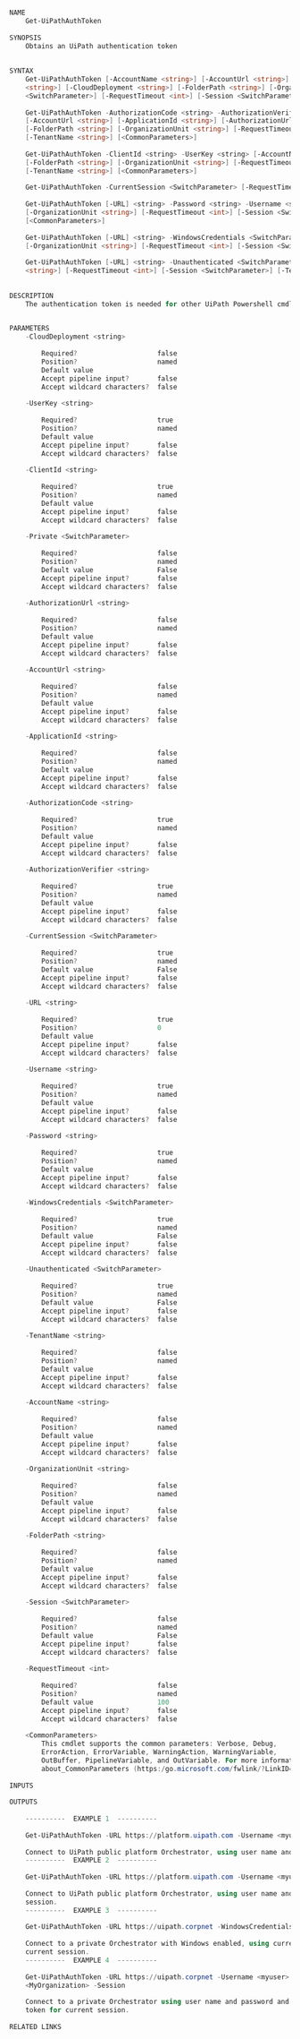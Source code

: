 ﻿```PowerShell

NAME
    Get-UiPathAuthToken
    
SYNOPSIS
    Obtains an UiPath authentication token
    
    
SYNTAX
    Get-UiPathAuthToken [-AccountName <string>] [-AccountUrl <string>] [-ApplicationId <string>] [-AuthorizationUrl 
    <string>] [-CloudDeployment <string>] [-FolderPath <string>] [-OrganizationUnit <string>] [-Private 
    <SwitchParameter>] [-RequestTimeout <int>] [-Session <SwitchParameter>] [-TenantName <string>] [<CommonParameters>]
    
    Get-UiPathAuthToken -AuthorizationCode <string> -AuthorizationVerifier <string> [-AccountName <string>] 
    [-AccountUrl <string>] [-ApplicationId <string>] [-AuthorizationUrl <string>] [-CloudDeployment <string>] 
    [-FolderPath <string>] [-OrganizationUnit <string>] [-RequestTimeout <int>] [-Session <SwitchParameter>] 
    [-TenantName <string>] [<CommonParameters>]
    
    Get-UiPathAuthToken -ClientId <string> -UserKey <string> [-AccountName <string>] [-CloudDeployment <string>] 
    [-FolderPath <string>] [-OrganizationUnit <string>] [-RequestTimeout <int>] [-Session <SwitchParameter>] 
    [-TenantName <string>] [<CommonParameters>]
    
    Get-UiPathAuthToken -CurrentSession <SwitchParameter> [-RequestTimeout <int>] [<CommonParameters>]
    
    Get-UiPathAuthToken [-URL] <string> -Password <string> -Username <string> [-FolderPath <string>] 
    [-OrganizationUnit <string>] [-RequestTimeout <int>] [-Session <SwitchParameter>] [-TenantName <string>] 
    [<CommonParameters>]
    
    Get-UiPathAuthToken [-URL] <string> -WindowsCredentials <SwitchParameter> [-FolderPath <string>] 
    [-OrganizationUnit <string>] [-RequestTimeout <int>] [-Session <SwitchParameter>] [<CommonParameters>]
    
    Get-UiPathAuthToken [-URL] <string> -Unauthenticated <SwitchParameter> [-FolderPath <string>] [-OrganizationUnit 
    <string>] [-RequestTimeout <int>] [-Session <SwitchParameter>] [-TenantName <string>] [<CommonParameters>]
    
    
DESCRIPTION
    The authentication token is needed for other UiPath Powershell cmdlets.
    

PARAMETERS
    -CloudDeployment <string>
        
        Required?                    false
        Position?                    named
        Default value                
        Accept pipeline input?       false
        Accept wildcard characters?  false
        
    -UserKey <string>
        
        Required?                    true
        Position?                    named
        Default value                
        Accept pipeline input?       false
        Accept wildcard characters?  false
        
    -ClientId <string>
        
        Required?                    true
        Position?                    named
        Default value                
        Accept pipeline input?       false
        Accept wildcard characters?  false
        
    -Private <SwitchParameter>
        
        Required?                    false
        Position?                    named
        Default value                False
        Accept pipeline input?       false
        Accept wildcard characters?  false
        
    -AuthorizationUrl <string>
        
        Required?                    false
        Position?                    named
        Default value                
        Accept pipeline input?       false
        Accept wildcard characters?  false
        
    -AccountUrl <string>
        
        Required?                    false
        Position?                    named
        Default value                
        Accept pipeline input?       false
        Accept wildcard characters?  false
        
    -ApplicationId <string>
        
        Required?                    false
        Position?                    named
        Default value                
        Accept pipeline input?       false
        Accept wildcard characters?  false
        
    -AuthorizationCode <string>
        
        Required?                    true
        Position?                    named
        Default value                
        Accept pipeline input?       false
        Accept wildcard characters?  false
        
    -AuthorizationVerifier <string>
        
        Required?                    true
        Position?                    named
        Default value                
        Accept pipeline input?       false
        Accept wildcard characters?  false
        
    -CurrentSession <SwitchParameter>
        
        Required?                    true
        Position?                    named
        Default value                False
        Accept pipeline input?       false
        Accept wildcard characters?  false
        
    -URL <string>
        
        Required?                    true
        Position?                    0
        Default value                
        Accept pipeline input?       false
        Accept wildcard characters?  false
        
    -Username <string>
        
        Required?                    true
        Position?                    named
        Default value                
        Accept pipeline input?       false
        Accept wildcard characters?  false
        
    -Password <string>
        
        Required?                    true
        Position?                    named
        Default value                
        Accept pipeline input?       false
        Accept wildcard characters?  false
        
    -WindowsCredentials <SwitchParameter>
        
        Required?                    true
        Position?                    named
        Default value                False
        Accept pipeline input?       false
        Accept wildcard characters?  false
        
    -Unauthenticated <SwitchParameter>
        
        Required?                    true
        Position?                    named
        Default value                False
        Accept pipeline input?       false
        Accept wildcard characters?  false
        
    -TenantName <string>
        
        Required?                    false
        Position?                    named
        Default value                
        Accept pipeline input?       false
        Accept wildcard characters?  false
        
    -AccountName <string>
        
        Required?                    false
        Position?                    named
        Default value                
        Accept pipeline input?       false
        Accept wildcard characters?  false
        
    -OrganizationUnit <string>
        
        Required?                    false
        Position?                    named
        Default value                
        Accept pipeline input?       false
        Accept wildcard characters?  false
        
    -FolderPath <string>
        
        Required?                    false
        Position?                    named
        Default value                
        Accept pipeline input?       false
        Accept wildcard characters?  false
        
    -Session <SwitchParameter>
        
        Required?                    false
        Position?                    named
        Default value                False
        Accept pipeline input?       false
        Accept wildcard characters?  false
        
    -RequestTimeout <int>
        
        Required?                    false
        Position?                    named
        Default value                100
        Accept pipeline input?       false
        Accept wildcard characters?  false
        
    <CommonParameters>
        This cmdlet supports the common parameters: Verbose, Debug,
        ErrorAction, ErrorVariable, WarningAction, WarningVariable,
        OutBuffer, PipelineVariable, and OutVariable. For more information, see 
        about_CommonParameters (https:/go.microsoft.com/fwlink/?LinkID=113216). 
    
INPUTS
    
OUTPUTS
    
    ----------  EXAMPLE 1  ----------
    
    Get-UiPathAuthToken -URL https://platform.uipath.com -Username <myuser> -Password <mypassword>
    
    Connect to UiPath public platform Orchestrator, using user name and password.
    ----------  EXAMPLE 2  ----------
    
    Get-UiPathAuthToken -URL https://platform.uipath.com -Username <myuser> -Password <mypassword> -Session
    
    Connect to UiPath public platform Orchestrator, using user name and password and save the token for the current 
    session.
    ----------  EXAMPLE 3  ----------
    
    Get-UiPathAuthToken -URL https://uipath.corpnet -WindowsCredentials -Session
    
    Connect to a private Orchestrator with Windows enabled, using current Windows credentials and save the token for 
    current session.
    ----------  EXAMPLE 4  ----------
    
    Get-UiPathAuthToken -URL https://uipath.corpnet -Username <myuser> -Password <mypassword> -OrganizationUnit 
    <MyOrganization> -Session
    
    Connect to a private Orchestrator using user name and password and selects a current Organization Unit, saves the 
    token for current session.
    
RELATED LINKS



```
